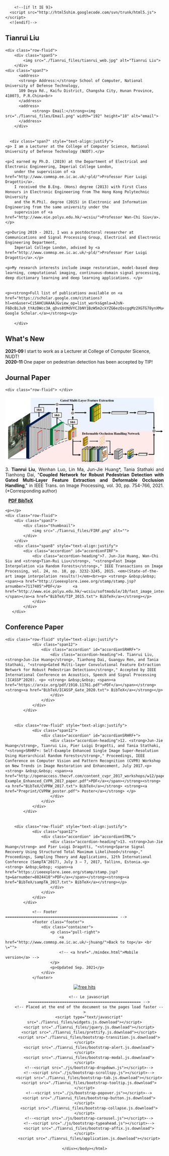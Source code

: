 <!DOCTYPE html>
<!-- saved from url=(0053)file:///C:/Users/JH3615/Google%20Drive/www/index.html -->
<html lang="en"><head><meta http-equiv="Content-Type" content="text/html; charset=UTF-8">

<title>Jun-Jie Huang</title>
<meta name="viewport" content="width=device-width, initial-scale=1.0">
<meta name="description" content="Jun-Jie Huang">
<meta name="author" content="Jun-Jie Huang">

<meta name="keywords" content="Tian-rui Liu, Tianrui Liu, T. Liu, T.R. Liu, image super-resolution, deep learning, pedestrain detection, imperial">

<!-- Le styles -->
<link href="./Tianrui_files/bootstrap.css" rel="stylesheet">
<link href="./Tianrui_files/bootstrap-responsive.css" rel="stylesheet">
<link href="./Tianrui_files/docs.css" rel="stylesheet">
<link href="./Tianrui_files/prettify.css" rel="stylesheet">
<link href="./Tianrui_files/cavan.css" rel="stylesheet">

<!-- Le HTML5 shim, for IE6-8 support of HTML5 elements -->
        <!--[if lt IE 9]>
      <script src="http://html5shim.googlecode.com/svn/trunk/html5.js"></script>
      <![endif]-->
        

<script type="text/javascript" async="" src="./Tianrui_files/ga.js.download"></script><script type="text/javascript" async="" src="./Tianrui_files/ga.js(1).download"></script><script type="text/javascript" async="" src="./Tianrui_files/ga.js(2).download"></script><script type="text/javascript" async="" src="./Tianrui_files/ga.js(3).download"></script><script type="text/javascript" async="" src="./Tianrui_files/ga(1).js.download"></script><script type="text/javascript" async="" src="./Tianrui_files/ga(2).js.download"></script><script type="text/javascript">
    
    var _gaq = _gaq || [];
    _gaq.push(['_setAccount', 'UA-22940424-1']);
    _gaq.push(['_trackPageview']);
    
    (function() {
        var ga = document.createElement('script'); ga.type = 'text/javascript'; ga.async = true;
        ga.src = ('https:' == document.location.protocol ? 'https://ssl' : 'http://www') + '.google-analytics.com/ga.js';
        var s = document.getElementsByTagName('script')[0]; s.parentNode.insertBefore(ga, s);
    })();
    
</script><style type="text/css"></style>
<style type="text/css">#yddContainer{display:block;font-family:Microsoft YaHei;position:relative;width:100%;height:100%;top:-4px;left:-4px;font-size:12px;border:1px solid}#yddTop{display:block;height:22px}#yddTopBorderlr{display:block;position:static;height:17px;padding:2px 28px;line-height:17px;font-size:12px;color:#5079bb;font-weight:bold;border-style:none solid;border-width:1px}#yddTopBorderlr .ydd-sp{position:absolute;top:2px;height:0;overflow:hidden}.ydd-icon{left:5px;width:17px;padding:0px 0px 0px 0px;padding-top:17px;background-position:-16px -44px}.ydd-close{right:5px;width:16px;padding-top:16px;background-position:left -44px}#yddKeyTitle{float:left;text-decoration:none}#yddMiddle{display:block;margin-bottom:10px}.ydd-tabs{display:block;margin:5px 0;padding:0 5px;height:18px;border-bottom:1px solid}.ydd-tab{display:block;float:left;height:18px;margin:0 5px -1px 0;padding:0 4px;line-height:18px;border:1px solid;border-bottom:none}.ydd-trans-container{display:block;line-height:160%}.ydd-trans-container a{text-decoration:none;}#yddBottom{position:absolute;bottom:0;left:0;width:100%;height:22px;line-height:22px;overflow:hidden;background-position:left -22px}.ydd-padding010{padding:0 10px}#yddWrapper{color:#252525;z-index:10001;background:url(chrome-extension://eopjamdnofihpioajgfdikhhbobonhbb/ab20.png);}#yddContainer{background:#fff;border-color:#4b7598}#yddTopBorderlr{border-color:#f0f8fc}#yddWrapper .ydd-sp{background-image:url(chrome-extension://eopjamdnofihpioajgfdikhhbobonhbb/ydd-sprite.png)}#yddWrapper a,#yddWrapper a:hover,#yddWrapper a:visited{color:#50799b}#yddWrapper .ydd-tabs{color:#959595}.ydd-tabs,.ydd-tab{background:#fff;border-color:#d5e7f3}#yddBottom{color:#363636}#yddWrapper{min-width:250px;max-width:400px;}</style></head>



<body data-twttr-rendered="true"><div class="container">
    <div class="tooltip-demo">
            
            
<!-- Home ================================================== -->
<section id="home">
	<div class="page-header">
    	<h1>Tianrui Liu</h1>
    </div>
                
    <div class="row-fluid">
    	<div class="span5">
        	<img src="./Tianrui_files/tianrui_web.jpg" alt="Tianrui Liu"> 
        </div>
	<div class="span7">
          <address>
          <strong> Address:</strong> School of Computer, National University of Defense Technology, 
		  109 Deya Rd., Kaifu District, Changsha City, Hunan Province, 410073, P.R.China<br>
          </address>
          <address>
       			<strong> Email:</strong><img src="./Tianrui_files/Email.png" width="192" height="18" alt="email">
          </address>
        </div>
                    
                    
      <div class="span7" style="text-align:justify">
	<p> I am a Lecturer at the College of Computer Science, National University of Defense Technology (NUDT).</p>

	<p>I earned my Ph.D. (2019) at the Department of Electrical and Electronic Engineering, Imperial College London, 
		under the supervision of <a href="http://www.commsp.ee.ic.ac.uk/~pld/">Professor Pier Luigi Dragotti</a>. 
		I received the B.Eng. (Hons) degree (2013) with First Class Honours in Electronic Engineering from The Hong Kong Polytechnic University 
		and the M.Phil. degree (2015) in Electronic and Information Engineering from the same university under the 
		supervision of <a href="http://www.eie.polyu.edu.hk/~wcsiu/">Professor Wan-Chi Siu</a>.</p>
	      
	<p>During 2019 - 2021, I was a postdoctoral researcher at Communications and Signal Processing Group, Electrical and Electronic Engineering Department, 
		Imperial College London, advised by <a href="http://www.commsp.ee.ic.ac.uk/~pld/">Professor Pier Luigi Dragotti</a>.</p>

	<p>My research interests include image restoration, model-based deep learning, computational imaging, continuous-domain signal processing, deep dictionary learning and deep learning applications. </p>

	
	<p><strong>Full list of publications available on <a href="https://scholar.google.com/citations?hl=en&user=Ci5AHCUAAAAJ&view_op=list_works&gmla=AJsN-F6DcBiJu9_tYAzDWcc3A_qDvs8tMdVYCJbNY1BzW5m2ckYZG6ezQscgqMz2XGTG78ynXMu4RynKTJlcHczzOKOGZMKOuK5QWlSUPO8xsL7zr3NzY3U"> Google Scholar.</a></strong></p>
	
        </div>
</div>



</section>


<!-- What's New ================================================== -->
<section>              
	<div class="page-header">
		<h1>What's New</h1>
    	</div>
	<div class="accordion-heading"><strong>2021-09   </strong>	I start to work as a Lecturer at College of Computer Sicence, NUDT!</div>
	<div class="accordion-heading"><strong>2020-11   </strong>	One paper on pedestrian detection has been accepted by TIP!</div>

</section>

<!-- Journal Papers ================================================== -->
<section>              
	<div class="page-header">
		<h1>Journal Paper</h1>
	</div>

	<div class="row-fluid"> </div>





<p></p>
<div class="row-fluid">
    <div class="span3">
        <div class="thumbnail">
            <img src="./Tianrui_files/couple_overview.png" alt="">
        </div>
    </div>
    <div class="span8" style="text-align:justify">
    	<div class="accordion" id="accordionSRHDT" style="text-align:justify">
            <div class="accordion-heading">3. <strong>Tianrui Liu</strong>, Wenhan Luo, Lin Ma, Jun-Jie Huang*, Tania Stathaki and Tianhong Dai, "<strong>Coupled Network for Robust Pedestrian Detection with Gated Multi-Layer Feature Extraction and Deformable Occlusion Handling</strong>," in IEEE Trans. on Image Processing, vol. 30, pp. 754-766, 2021. (*Corresponding author) <p> <strong> &nbsp;&nbsp; <span><a href="https://arxiv.org/pdf/1912.08661.pdf"> PDF</a><a href="BibTeX/SP_DeepPR_2020.txt"> BibTeX</a></strong></p>
            </div>
         </div>
    </div>
</div>



         
    <p></p>
	<div class="row-fluid">
		<div class="span3">
        	<div class="thumbnail">
            	<img src="./Tianrui_files/FIRF.png" alt="">
            </div>
        </div>
        <div class="span8" style="text-align:justify">
        	<div class="accordion" id="accordionFIRF">
            	<div class="accordion-heading">7. Jun-Jie Huang, Wan-Chi Siu and <strong>Tian-Rui Liu</strong>, "<strong>Fast Image Interpolation via Random Forests</strong>," IEEE Transactions on Image Processing, vol. 24, no. 10, pp. 3232-3245, 2015. <em>(State-of-the-art image interpolation results!)</em><br><p> <strong> &nbsp;&nbsp; <span><a href="http://ieeexplore.ieee.org/stamp/stamp.jsp?arnumber=7117405">PDF</a>     <a href="http://www.eie.polyu.edu.hk/~wcsiu/softmodule/10/fast_image_interpolation.htm">Project_Page</a></span></a><a href="BibTeX/TIP_2015.txt"> BibTeX</a></strong></p>
                </div>
            </div>
       </div>
   </div>
<p></p>
<p></p>




<!-- Conference Papers ================================================== -->
<section>              
            <div class="page-header">
              <h1>Conference Paper</h1>
            </div>


	
	<div class="row-fluid" style="text-align:justify">      
            	<div class="span12">
                	<div class="accordion" id="accordionSRHRF+">     
                    	<div class="accordion-heading">4. Tianrui Liu, <strong>Jun-Jie Huang</strong>, Tianhong Dai, Guangyu Ren, and Tania Stathaki, "<strong>Gated Multi-layer Convolutional Feature Extraction Network for Robust Pedestrian Detection</strong>," Accepted by IEEE International Conference on Acoustics, Speech and Signal Processing (ICASSP’2020). <p> <strong> &nbsp;&nbsp; <span><a href="https://arxiv.org/pdf/1910.11761.pdf">PDF</a></span></strong><strong><a href="BibTeX/ICASSP_Gate_2020.txt"> BibTeX</a></strong></p>
                    	</div>
                	</div> 
            	</div>
            </div>


	    <div class="row-fluid" style="text-align:justify">      
            	<div class="span12">
                	<div class="accordion" id="accordionSRHRF+">     
                    	<div class="accordion-heading">12. <strong>Jun-Jie Huang</strong>, Tianrui Liu, Pier Luigi Dragotti, and Tania Stathaki, "<strong>SRHRF+: Self-Example Enhanced Single Image Super-Resolution Using Hierarchical Random Forests</strong>," Proceedings, IEEE Conference on Computer Vision and Pattern Recognition (CVPR) Workshop on New Trends in Image Restoration and Enhancement, July 2017.<p> <strong> &nbsp;&nbsp; <span><a href="http://openaccess.thecvf.com/content_cvpr_2017_workshops/w12/papers/Huang_SRHRF_Self-Example_Enhanced_CVPR_2017_paper.pdf">PDF</a></span></strong><strong><a href="BibTeX/CVPRW_2017.txt"> BibTeX</a></strong> <strong><a href="Preprint/CVPRW_poster.pdf"> Poster</a></strong> </p>
                    	</div>
                	</div> 
            	</div>
            </div>

  
  	    <div class="row-fluid" style="text-align:justify">
            	<div class="span12">
                	<div class="accordion" id="accordionSTML"> 
                    	<div class="accordion-heading">13. <strong>Jun-Jie Huang</strong> and Pier Luigi Dragotti, "<strong>Sparse Signal Recovery Using Structured Total Maximum Likelihood</strong>," Proceedings, Sampling Theory and Applications, 12th International Conference (SampTA’2017), July 3 – 7, 2017, Tallinn, Estonia.<p> <strong> &nbsp;&nbsp; <span><a href="https://ieeexplore.ieee.org/stamp/stamp.jsp?tp=&arnumber=8024410">PDF</a></span></strong><strong><a href="BibTeX/sampTA_2017.txt"> BibTeX</a></strong></p>
                        </div>
                	</div> 
            	</div>
            </div>
    
                    
</section>
               
                <!-- Footer ================================================== -->
                <footer class="footer">
                    <div class="container">
                        <p class="pull-right">
                        	<a href="http://www.commsp.ee.ic.ac.uk/~jhuang/">Back to top</a> <br \="">
                        	<!-- <a href="./mindex.html">Mobile version</a> -->
                        </p>
                        <p>Updated Sep. 2021</p>
                    </div>
                </footer>
 

<!-- hitwebcounter Code START -->
<div style="margin-right:auto;margin-left:auto;text-align:center">
<a href="http://www.hitwebcounter.com" target="_blank">
<img src="http://hitwebcounter.com/counter/counter.php?page=6230179&amp;style=0008&amp;nbdigits=5&amp;type=page&amp;initCount=0" title="free hits" alt="free hits" border="0">
</a>                                        <br>
<!-- hitwebcounter.com -->
<a href="http://www.hitwebcounter.com" title="Track My Website" target="_blank" style="font-family: Geneva, Arial, Helvetica, sans-serif; 
font-size: 8px; color: #686A6F; text-decoration: none ;">
</a>     
<script type='text/javascript' id='clustrmaps' src='//cdn.clustrmaps.com/map_v2.js?cl=ffffff&w=120&t=m&d=Mw5Q1wbVtXhgNIuK96e6vVlrswv4iDWt1hoXzgFxMYI'></script>

        
        <!-- Le javascript
        ================================================== -->
        <!-- Placed at the end of the document so the pages load faster -->
        <script type="text/javascript" src="./Tianrui_files/widgets.js.download"></script>
        <script src="./Tianrui_files/jquery.js.download"></script>
        <script src="./Tianrui_files/prettify.js.download"></script>
        <script src="./Tianrui_files/bootstrap-transition.js.download"></script>
        <script src="./Tianrui_files/bootstrap-alert.js.download"></script>
        <script src="./Tianrui_files/bootstrap-modal.js.download"></script>
        <!--<script src="./js/bootstrap-dropdown.js"></script>-->
        <!--<script src="./js/bootstrap-scrollspy.js"></script>-->
        <script src="./Tianrui_files/bootstrap-tab.js.download"></script>
        <script src="./Tianrui_files/bootstrap-tooltip.js.download"></script>
        <!--<script src="./js/bootstrap-popover.js"></script>-->
        <script src="./Tianrui_files/bootstrap-button.js.download"></script>
        <script src="./Tianrui_files/bootstrap-collapse.js.download"></script>
        <!--<script src="./js/bootstrap-carousel.js"></script>-->
        <!--<script src="./js/bootstrap-typeahead.js"></script>-->
        <script src="./Tianrui_files/bootstrap-affix.js.download"></script>
        <script src="./Tianrui_files/application.js.download"></script>
         
    </div></body></html>
